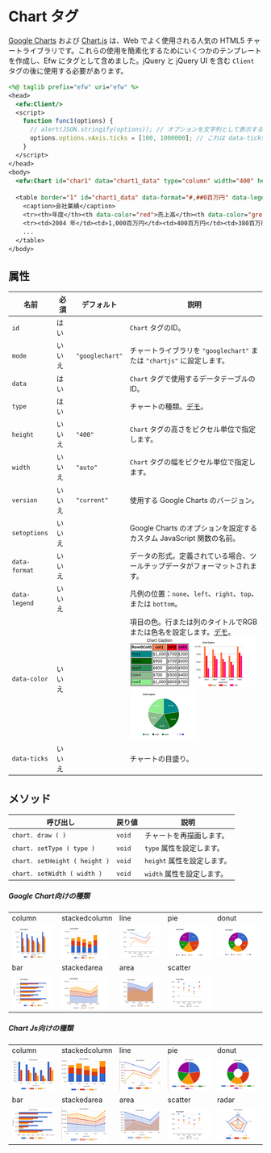 # Chart タグ

[Google Charts](https://developers.google.com/chart/) および [Chart.js](https://www.chartjs.org/) は、Web でよく使用される人気の HTML5 チャートライブラリです。これらの使用を簡素化するためにいくつかのテンプレートを作成し、Efw にタグとして含めました。jQuery と jQuery UI を含む `Client` タグの後に使用する必要があります。

```jsp
<%@ taglib prefix="efw" uri="efw" %>
<head>
  <efw:Client/>
  <script>
    function func1(options) {
      // alert(JSON.stringify(options)); // オプションを文字列として表示する場合。
      options.options.vAxis.ticks = [100, 1000000]; // これは data-ticks 属性をオーバーライドします。
    }
  </script>
</head>
<body>
  <efw:Chart id="char1" data="chart1_data" type="column" width="400" height="250" version="45.2" setoptions="func1" /> // または efw:chart, efw:CHART

  <table border="1" id="chart1_data" data-format="#,##0百万円" data-legend="bottom" data-ticks="100,1000000">
    <caption>会社業績</caption>
    <tr><th>年度</th><th data-color="red">売上高</th><th data-color="green">営業利益</th><th data-color="blue">経常利益</th></tr>
    <tr><td>2004 年</td><td>1,000百万円</td><td>400百万円</td><td>380百万円</td></tr>
    ...
  </table>
</body>
```

## 属性

| 名前 | 必須 | デフォルト | 説明 |
|---|---|---|---|
| `id` | はい |  | `Chart` タグのID。 |
| `mode` | いいえ | `"googlechart"` | チャートライブラリを `"googlechart"` または `"chartjs"` に設定します。 |
| `data` | はい |  | `Chart` タグで使用するデータテーブルのID。 |
| `type` | はい |  | チャートの種類。[デモ](https://efwgrp.github.io/efw4.X/help/chart/chartSampleTypes.html)。 |
| `height` | いいえ | `"400"` | `Chart` タグの高さをピクセル単位で指定します。 |
| `width` | いいえ | `"auto"` | `Chart` タグの幅をピクセル単位で指定します。 |
| `version` | いいえ | `"current"` | 使用する Google Charts のバージョン。 |
| `setoptions` | いいえ |  | Google Charts のオプションを設定するカスタム JavaScript 関数の名前。 |
| `data-format` | いいえ |  | データの形式。定義されている場合、ツールチップデータがフォーマットされます。 |
| `data-legend` | いいえ |  | 凡例の位置：`none`、`left`、`right`、`top`、または `bottom`。 |
| `data-color` | いいえ |  | 項目の色。行または列のタイトルでRGBまたは色名を設定します。[デモ](https://efwgrp.github.io/efw4.X/help/chart/chartSampleColors.html)。<br>![Data Table](../img/chart/table.png)![Chart 1](../img/chart/chart1.png)![Chart 2](../img/chart/chart2.png) |
| `data-ticks` | いいえ |  | チャートの目盛り。 |

## メソッド

| 呼び出し | 戻り値 | 説明 |
|---|---|---|
| `chart. draw ( )` | `void` | チャートを再描画します。 |
| `chart. setType ( type )` | `void` | `type` 属性を設定します。 |
| `chart. setHeight ( height )` | `void` | `height` 属性を設定します。 |
| `chart. setWidth ( width )` | `void` | `width` 属性を設定します。 |


##### Google Chart向けの種類

||||||
|---|---|---|---|---|
|column|stackedcolumn|line|pie|donut|
|![Column Chart](../img/chart/gl_column.png)|![Stacked Column Chart](../img/chart/gl_stackedcolumn.png)|![Line Chart](../img/chart/gl_line.png)|![Pie Chart](../img/chart/gl_pie.png)|![Donut Chart](../img/chart/gl_donut.png)|
|bar|stackedarea|area|scatter| |
|![Bar Chart](../img/chart/gl_bar.png)|![Stacked Area Chart](../img/chart/gl_stackedarea.png)|![Area Chart](../img/chart/gl_area.png)|![Scatter Chart](../img/chart/gl_scatter.png)||

##### Chart Js向けの種類

||||||
|---|---|---|---|---|
|column|stackedcolumn|line|pie|donut|
|![Column Chart](../img/chart/js_column.png)|![Stacked Column Chart](../img/chart/js_stackedcolumn.png)|![Line Chart](../img/chart/js_line.png)|![Pie Chart](../img/chart/js_pie.png)|![Donut Chart](../img/chart/js_donut.png)|
|bar|stackedarea|area|scatter|radar|
|![Bar Chart](../img/chart/js_bar.png)|![Stacked Area Chart](../img/chart/js_stackedarea.png)|![Area Chart](../img/chart/js_area.png)|![Scatter Chart](../img/chart/gl_scatter.png)|![Radar Chart](../img/chart/js_radar.png)|
